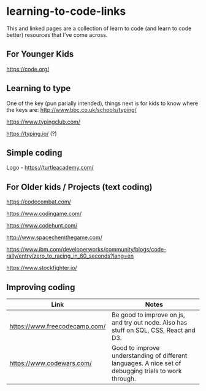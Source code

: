 # learning-to-code-links

This and linked pages are a collection of learn to code (and learn to code better) resources that I've come across.

## For Younger Kids
https://code.org/


## Learning to type
One of the key (pun parially intended), things next is for kids to know where the keys are:
http://www.bbc.co.uk/schools/typing/

https://www.typingclub.com/

https://typing.io/   (?)

## Simple coding
Logo - https://turtleacademy.com/

## For Older kids / Projects (text coding)
https://codecombat.com/

https://www.codingame.com/

https://www.codehunt.com/

http://www.spacechemthegame.com/

https://www.ibm.com/developerworks/community/blogs/code-rally/entry/zero_to_racing_in_60_seconds?lang=en

https://www.stockfighter.io/

## Improving coding

Link | Notes
-----|------
https://www.freecodecamp.com/ | Be good to improve on js, and try out node.  Also has stuff on SQL, CSS, React and D3.
https://www.codewars.com/ | Good to improve understanding of different languages.  A nice set of debugging trials to work through.
